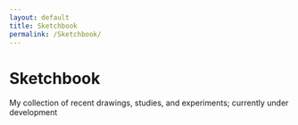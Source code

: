 ```yaml
---
layout: default
title: Sketchbook
permalink: /Sketchbook/
---
```

# Sketchbook

My collection of recent drawings, studies, and experiments; currently under development